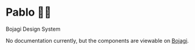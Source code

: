 # Pablo 👨‍🎨

Bojagi Design System

No documentation currently, but the components are viewable on [Bojagi](https://bojagi.io/app/github/Bojagi/pablo/library).
